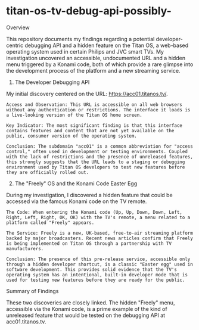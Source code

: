 # titan-os-tv-debug-api-possibly-

Overview

This repository documents my findings regarding a potential developer-centric debugging API and a hidden feature on the Titan OS, a web-based operating system used in certain Philips and JVC smart TVs. My investigation uncovered an accessible, undocumented URL and a hidden menu triggered by a Konami code, both of which provide a rare glimpse into the development process of the platform and a new streaming service.

1. The Developer Debugging API

My initial discovery centered on the URL: https://acc01.titanos.tv/.

    Access and Observation: This URL is accessible on all web browsers without any authentication or restrictions. The interface it loads is a live-looking version of the Titan OS home screen.

    Key Indicator: The most significant finding is that this interface contains features and content that are not yet available on the public, consumer version of the operating system.

    Conclusion: The subdomain "acc01" is a common abbreviation for "access control," often used in development or testing environments. Coupled with the lack of restrictions and the presence of unreleased features, this strongly suggests that the URL leads to a staging or debugging environment used by Titan OS developers to test new features before they are officially rolled out.

2. The "Freely" OS and the Konami Code Easter Egg

During my investigation, I discovered a hidden feature that could be accessed via the famous Konami code on the TV remote.

    The Code: When entering the Konami code (Up, Up, Down, Down, Left, Right, Left, Right, OK, OK) with the TV's remote, a menu related to a platform called "Freely" appears.

    The Service: Freely is a new, UK-based, free-to-air streaming platform backed by major broadcasters. Recent news articles confirm that Freely is being implemented on Titan OS through a partnership with TV manufacturers.

    Conclusion: The presence of this pre-release service, accessible only through a hidden developer shortcut, is a classic "Easter egg" used in software development. This provides solid evidence that the TV's operating system has an intentional, built-in developer mode that is used for testing new features before they are ready for the public.

Summary of Findings

These two discoveries are closely linked. The hidden "Freely" menu, accessible via the Konami code, is a prime example of the kind of unreleased feature that would be tested on the debugging API at acc01.titanos.tv.
